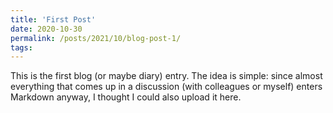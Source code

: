 ```yaml
---
title: 'First Post'
date: 2020-10-30
permalink: /posts/2021/10/blog-post-1/
tags:
---
```


This is the first blog (or maybe diary) entry. The idea is simple: since almost everything that comes up in a discussion (with colleagues or myself) enters Markdown anyway, I thought I could also upload it here. 